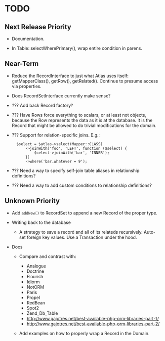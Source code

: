 # TODO

## Next Release Priority

- Documentation.

- In Table::selectWherePrimary(), wrap entire condition in parens.

## Near-Term

- Reduce the RecordInterface to just what Atlas uses itself: getMapperClass(),
  getRow(), getRelated(). Continue to presume access via properties.

- Does RecordSetInterface currently make sense?

- ??? Add back Record factory?

- ??? Have Rows force everything to scalars, or at least not objects, because
  the Row represents the data as it is at the database. It is the Record that
  might be allowed to do trivial modifications for the domain.

- ??? Support for relation-specific joins. E.g.:

        $select = $atlas->select(Mapper::CLASS)
            ->joinWith('foo', 'LEFT', function ($select) {
                $select->joinWith('bar', 'INNER');
            })
            ->where('bar.whatever = 9');

- ??? Need a way to specify self-join table aliases in relationship definitions?

- ??? Need a way to add custom conditions to relationship definitions?

## Unknown Priority

- Add `addNew()` to RecordSet to append a new Record of the proper type.

- Writing back to the database

    - A strategy to save a record and all of its relateds recursively. Auto-set
      foreign key values. Use a Transaction under the hood.

- Docs

    - Compare and contrast with:

        - Analogue
        - Doctrine
        - Flourish
        - Idiorm
        - NotORM
        - Paris
        - Propel
        - RedBean
        - Spot2
        - Zend_Db_Table
        - http://www.gajotres.net/best-available-php-orm-libraries-part-1/
        - http://www.gajotres.net/best-available-php-orm-libraries-part-2/

    - Add examples on how to properly wrap a Record in the Domain.

